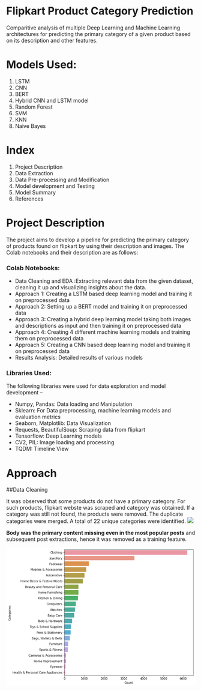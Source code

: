 # Flipkart Product Category Prediction
Comparitive analysis of multiple Deep Learning and Machine Learning architectures for predicting the primary category of a given product based on its description and other features.

# Models Used:

1. LSTM
2. CNN
3. BERT
4. Hybrid CNN and LSTM model
5. Random Forest
6. SVM
7. KNN
8. Naive Bayes

# Index 
1.	Project Description
2.	Data Extraction 
3.	Data Pre-processing and Modification
4.	Model development and Testing
5.	Model Summary  
6. References  

# Project Description
 The project aims to develop a pipeline for predicting the primary category of products found on flipkart by using their description and images.
 The Colab notebooks and their description are as follows:

### Colab Notebooks:
*	Data Cleaning and EDA :Extracting relevant data from the given dataset, cleaning it up and visualizing insights about the data.
*	Approach 1: Creating a LSTM based deep learning model and training it on preprocessed data
*	Approach 2: Setting up a BERT model and training it on preprocessed data 
*	Approach 3: Creating a hybrid deep learning model taking both images and descriptions as input and then training it on preprocessed data  
*	Approach 4: Creating 4 different machine learning models and training them on preprocessed data
*	Approach 5: Creating a CNN based deep learning model and training it on preprocessed data
*   Results Analysis: Detailed results of various models

### Libraries Used:
The following libraries were used for data exploration and model development –
* Numpy, Pandas: Data loading and Manipulation
* Sklearn: For Data preprocessing, machine learning models and evaluation metrics
* Seaborn, Matplotlib: Data Visualization
* Requests, BeautifulSoup: Scraping data from flipkart
* Tensorflow: Deep Learning models
* CV2, PIL: Image loading and processing
* TQDM: Timeline View


# Approach

##Data Cleaning

It was observed that some products do not have a primary category. For such products, flipkart webste was scraped and category was obtained. If a category was still not found, the products were removed.
The duplicate categories were merged.
A total of 22 unique categories were identified.
<img src="readme_images/praw%20dataset%20post%20count.png" width="800">

**Body was the primary content missing even in the most popular posts** and subsequent post extractions, 
 hence it was removed as a training feature. 

<img src="Data%20Exp%20Images/Category_count.png" width="600">

